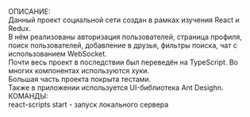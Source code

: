 ОПИСАНИЕ:  
Данный проект социальной сети создан в рамках изучения React и Redux.  
В нём реализованы авторизация пользователей, страница профиля, поиск пользователей, добавление в друзья, фильтры поиска, чат с использованием WebSocket.  
Почти весь проект в последствии был переведён на TypeScript. Во многих компонентах используются хуки.  
Большая часть проекта покрыта тестами.  
Также в приложении используется UI-библиотека Ant Desighn.  
КОМАНДЫ:  
react-scripts start - запуск локального сервера

